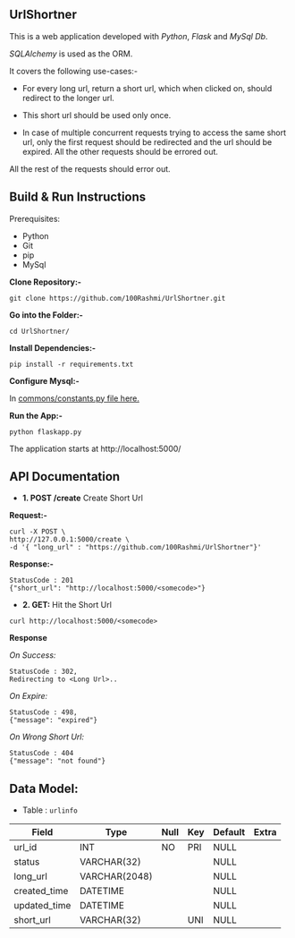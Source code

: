 UrlShortner
------------------------

This is a web application developed with *Python*, *Flask* and *MySql Db*.

*SQLAlchemy* is used as the ORM.

It covers the following use-cases:-

- For every long url, return a short url, which when clicked on, should redirect to the longer url.

- This short url should be used only once.
 
- In case of multiple concurrent requests trying to access the same short url, only the first request should be redirected and the url should be expired. All the other requests should be errored out.
 
 All the rest of the requests should error out.
  
 
Build & Run Instructions
--------------------

Prerequisites:
   - Python
   - Git
   - pip
   - MySql

**Clone Repository:-**

`git clone https://github.com/100Rashmi/UrlShortner.git`

**Go into the Folder:-**

`cd UrlShortner/`

**Install Dependencies:-**

`pip install -r requirements.txt`

**Configure Mysql:-**

In  [commons/constants.py file here.](https://github.com/100Rashmi/UrlShortner/blob/master/commons/constants.py#L4) 

**Run the App:-**

`python flaskapp.py`

The application starts at http://localhost:5000/

API Documentation
---------------------------
- **1. POST /create** Create Short Url

**Request:-**

```
curl -X POST \
http://127.0.0.1:5000/create \
-d '{ "long_url" : "https://github.com/100Rashmi/UrlShortner"}'
```
**Response:-**

```
StatusCode : 201
{"short_url": "http://localhost:5000/<somecode>"}
``` 


- **2. GET:** Hit the Short Url
```
curl http://localhost:5000/<somecode>
```

**Response**

*On Success:*
```
StatusCode : 302,  
Redirecting to <Long Url>..
```

*On Expire:*
```
StatusCode : 498,
{"message": "expired"}
```

*On Wrong Short Url:*
```
StatusCode : 404
{"message": "not found"}
```

Data Model:
-----------------


- Table : `urlinfo`

| Field          | Type          | Null | Key | Default | Extra |
|----------------|---------------|------|-----|---------|-------|
| url_id         | INT           | NO   | PRI | NULL    |       |
| status         | VARCHAR(32)   |      |     | NULL    |       |
| long_url       | VARCHAR(2048) |      |     | NULL    |       |
| created_time   | DATETIME      |      |     | NULL    |       |
| updated_time   | DATETIME      |      |     | NULL    |       |
| short_url      | VARCHAR(32)   |      | UNI | NULL    |       |


